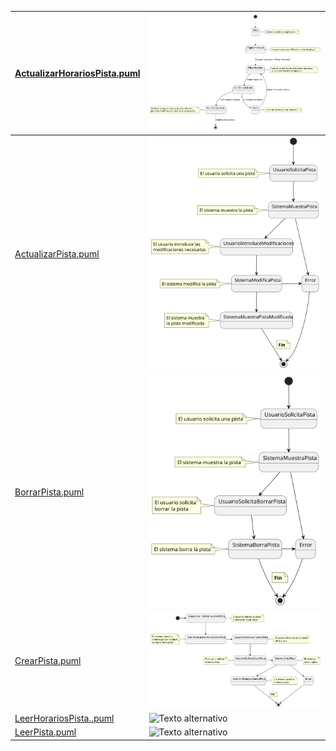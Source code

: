 | [ActualizarHorariosPista.puml](ActualizarPista.puml) |  ![Texto alternativo](ActualizarHorariosPista.svg)|
| ------------------------------------------ | -------------------------------------- |
| [ActualizarPista.puml ](ActualizarPista.puml) | ![Texto alternativo](ActualizarPista.svg) |
| [BorrarPista.puml ](BorrarPista.puml) | ![Texto alternativo](BorrarPista.svg) |
| [CrearPista.puml ](CrearPista.puml) | ![Texto alternativo](CrearPista.svg) |
| [LeerHorariosPista..puml ](LeerHorariosPista.puml) | ![Texto alternativo](LeerHorariosPista..svg) |
| [LeerPista.puml ](LeerPistaLeerPista.puml) | ![Texto alternativo](.svg) |

